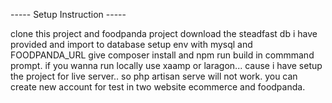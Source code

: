 ----- Setup Instruction -----

clone this project and foodpanda project
download the steadfast db i have provided and import to database
setup env with mysql and FOODPANDA_URL
give composer install and npm run build in commmand prompt.
if you wanna run locally use xaamp or laragon... cause i have setup the project for live server.. so php artisan serve will not work.
you can create new account for test in two website ecommerce and foodpanda.

